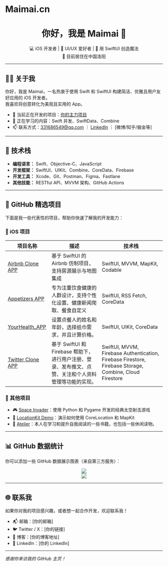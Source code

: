 # Maimai.cn

<h1 align="center">你好，我是 Maimai 👋</h1>

<p align="center">
  💻 iOS 开发者 | 🎨 UI/UX 爱好者 | 🚀 用 SwiftUI 创造魔法 <br>
  📍 目前居住在中国洛阳
</p>

---

## 🧑‍💻 关于我

你好，我是 Maimai，一名热衷于使用 Swift 和 SwiftUI 构建简洁、优雅且用户友好应用的 iOS 开发者。  
我喜欢将创意转化为美观且实用的 App。

- 🔭 当前正在开发的项目：[你的主力项目](项目链接)
- 🌱 正在学习的内容：Swift 并发、SwiftData、Combine
- 📫 联系方式：331686549@qq.com ｜ [LinkedIn](你的链接) ｜ [微博/知乎/掘金等]

---

## 🚀 技术栈

- **编程语言：** Swift、Objective-C、JavaScript  
- **开发框架：** SwiftUI、UIKit、Combine、CoreData、Firebase  
- **开发工具：** Xcode、Git、Postman、Figma、Fastlane  
- **其他技能：** RESTful API、MVVM 架构、GitHub Actions

---

## 📂 GitHub 精选项目

下面是我一些代表性的项目，帮助你快速了解我的开发能力：

### 🔧 iOS 项目

| 项目名称 | 描述 | 技术栈 |
|----------|------|--------|
| [Airbnb Clone APP](https://github.com/Maimai10808/Airbnb-Clone-App) | 基于 SwiftUI 的 Airbnb 仿制项目，支持房源展示与地图集成 | SwiftUI, MVVM, MapKit, Codable |
| [Appetizers APP](https://github.com/Maimai10808/YourHealth_App) | 专为注重饮食健康的人群设计，支持个性化设置、健康新闻爬取、餐食自定义 | SwiftUI, RSS Fetch, CoreData  |
| [YourHealth_APP](https://github.com/Maimai10808/Appetizers_App) | 设置点餐人的姓名和年龄，选择纸巾需求，并且计算价格。 | SwiftUI, UIKit, CoreData |
| [Twitter Clone APP](https://github.com/Maimai10808/Twitter-Clone-APP) | 基于 SwiftUI 和 Firebase 帮助下，进行用户注册、登录、发布推文、点赞、关注和个人资料管理等功能的实现。 | SwiftUI, MVVM, Firebase Authentication, Firebase Firestore, Firebase Storage, Combine, Cloud Firestore |

### 🧪 其他项目

- 🎮 [Space Invader](https://github.com/Maimai10808/Space-Invader-py)：使用 Python 和 Pygame 开发的经典太空射击游戏  
- 🧭 [LocationKit Demo](链接)：演示如何使用 CoreLocation 和 MapKit
- 🧭 [Atelier](https://github.com/Maimai10808/Atelier)：本人在学习和提升自我阅读的一些书籍，也包括一些休闲读物。

---

## 📊 GitHub 数据统计

你可以添加一些 GitHub 数据展示图表（来自第三方服务）：

<p align="center">
  <img src="https://github-readme-stats.vercel.app/api?username=你的GitHub用户名&show_icons=true&theme=swift" />
  <br />
  <img src="https://github-readme-stats.vercel.app/api/top-langs/?username=你的GitHub用户名&layout=compact&theme=swift" />
</p>

---

## 🌐 联系我

如果你对我的项目感兴趣，或者想一起合作开发，欢迎联系我！

- 📬 邮箱：[你的邮箱]  
- 🐦 Twitter / X：[你的链接]  
- 📝 博客：[你的博客地址]  
- 💼 LinkedIn：[你的 LinkedIn]

---

_感谢你来访我的 GitHub 主页！_
